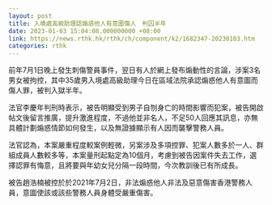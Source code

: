 ```yaml
---
layout: post
title: 入境處高級助理認煽惑他人有意圖傷人　判囚半年
date: 2023-01-03 15:04:08.000000000 +08:00
link: https://news.rthk.hk/rthk/ch/component/k2/1682347-20230103.htm
categories: rthk
---
```


前年7月1日晚上發生刺傷警員事件，翌日有人於網上發布煽動性的言論，涉案3名男女被拘控，其中35歲男入境處高級助理今日在區域法院承認煽惑他人有意圖而傷人罪，被判入獄半年。

法官李慶年判刑時表示，被告明顯受到男子自刎身亡的時間影響而犯案，被告開啟帖文後留言推廣，提升激進程度，不過他並非名人，不足50人回應其訊息，亦無具體計劃煽惑情節如何發生，以及無證據顯示有人因而襲擊警務人員。

法官認為，本案嚴重程度較案例輕微，另案涉及多項控罪、犯案人數多於一人、群組成員人數較多等，本案量刑起點定為10個月，考慮到被告因案件失去工作，選擇認罪有悔意，且將要與年幼女兒分隔一段時間，今次教訓後已有所成長。

被告趙浩楠被控於於2021年7月2日，非法煽惑他人非法及惡意傷害香港警務人員，意圖使該或該些警務人員身體受嚴重傷害。
